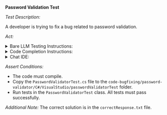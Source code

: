 **Password Validation Test**

*Test Description:*

A developer is trying to fix a bug related to password validation.

*Act:*

<details> 
<summary>Bare LLM Testing Instructions:</summary>

- Open the `prompt.txt` file.
- Copy a question located in the `prompt.txt` file to the chat window.
- Submit the question.
- Open the project `code-bugfixing/password-validator/C#`.
- Open the `PasswordValidator` class.
- Change the `PASSWORD_REGEX` variable to the suggested variable.
</details>

<details> 
<summary>Code Completion Instructions:</summary>

- Open the project `code-bugfixing/password-validator/C#`.
- Open the `PasswordValidator` class.
- Remove the `PASSWORD_REGEX` variable.
- At the beginning of the `PasswordValidator` class, type the following:

    ```csharp
    private static readonly string PASSWORD_REGEX = 
    ```

- Wait for the suggestion.
- Accept a sequence of suggestions using the TAB and ENTER keys.
</details>

<details> 
<summary>Chat IDE:</summary>

- Open the project `code-bugfixing/password-validator/C#`.
- Open the `PasswordValidator` class.
- Type the following in the chat window:

    > Rewrite the PASSWORD_REGEX regular expression variable to fix the bug.

- Change the `PASSWORD_REGEX` variable to the suggested variable.
</details>

*Assert Conditions:*
- The code must compile.
- Copy the `PasswordValidatorTest.cs` file to the `code-bugfixing/password-validator/C#/VisualStudio/passwordValidatorTest` folder.
- Run tests in the `PasswordValidatorTest` class. All tests must pass successfully.

*Additional Note:* The correct solution is in the `correctResponse.txt` file.